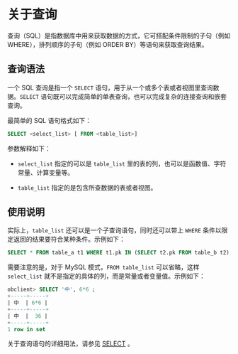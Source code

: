 # 关于查询

查询（SQL）是指数据库中用来获取数据的方式，它可搭配条件限制的子句（例如 WHERE），排列顺序的子句（例如 ORDER BY）等语句来获取查询结果。

## 查询语法

一个 SQL 查询是指一个 `SELECT` 语句，用于从一个或多个表或者视图里查询数据。`SELECT` 语句既可以完成简单的单表查询，也可以完成复杂的连接查询和嵌套查询。

最简单的 SQL 语句格式如下：

```sql
SELECT <select_list> [ FROM <table_list>]
```

参数解释如下：

* `select_list` 指定的可以是 `table_list` 里的表的列，也可以是函数值、字符常量、计算变量等。

* `table_list` 指定的是包含所查数据的表或者视图。

## 使用说明

实际上，`table_list` 还可以是一个子查询语句，同时还可以带上 `WHERE` 条件以限定返回的结果要符合某种条件。示例如下：

```sql
SELECT * FROM table_a t1 WHERE t1.pk IN (SELECT t2.pk FROM table_b t2);
```

需要注意的是，对于 MySQL 模式，`FROM table_list` 可以省略，这样 `select_list` 就不是指定的具体的列，而是常量或者变量值。示例如下：

```sql
obclient> SELECT '中', 6*6 ;
+-----+-----+
| 中  | 6*6 |
+-----+-----+
| 中  |  36 |
+-----+-----+
1 row in set
```

关于查询语句的详细用法，请参见 [SELECT](../700.sql-reference/500.sql-statements/5600.sql-statements-select/100.select-statement.md) 。
